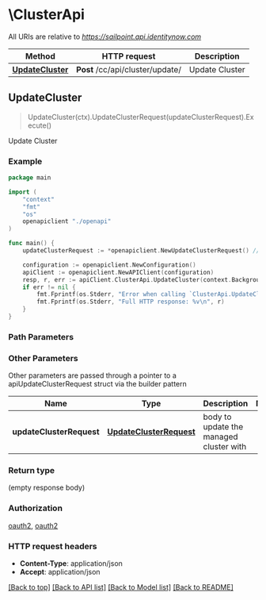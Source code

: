 # \ClusterApi

All URIs are relative to *https://sailpoint.api.identitynow.com*

Method | HTTP request | Description
------------- | ------------- | -------------
[**UpdateCluster**](ClusterApi.md#UpdateCluster) | **Post** /cc/api/cluster/update/ | Update Cluster



## UpdateCluster

> UpdateCluster(ctx).UpdateClusterRequest(updateClusterRequest).Execute()

Update Cluster



### Example

```go
package main

import (
    "context"
    "fmt"
    "os"
    openapiclient "./openapi"
)

func main() {
    updateClusterRequest := *openapiclient.NewUpdateClusterRequest() // UpdateClusterRequest | body to update the managed cluster with

    configuration := openapiclient.NewConfiguration()
    apiClient := openapiclient.NewAPIClient(configuration)
    resp, r, err := apiClient.ClusterApi.UpdateCluster(context.Background()).UpdateClusterRequest(updateClusterRequest).Execute()
    if err != nil {
        fmt.Fprintf(os.Stderr, "Error when calling `ClusterApi.UpdateCluster``: %v\n", err)
        fmt.Fprintf(os.Stderr, "Full HTTP response: %v\n", r)
    }
}
```

### Path Parameters



### Other Parameters

Other parameters are passed through a pointer to a apiUpdateClusterRequest struct via the builder pattern


Name | Type | Description  | Notes
------------- | ------------- | ------------- | -------------
 **updateClusterRequest** | [**UpdateClusterRequest**](UpdateClusterRequest.md) | body to update the managed cluster with | 

### Return type

 (empty response body)

### Authorization

[oauth2](../README.md#oauth2), [oauth2](../README.md#oauth2)

### HTTP request headers

- **Content-Type**: application/json
- **Accept**: application/json

[[Back to top]](#) [[Back to API list]](../README.md#documentation-for-api-endpoints)
[[Back to Model list]](../README.md#documentation-for-models)
[[Back to README]](../README.md)

